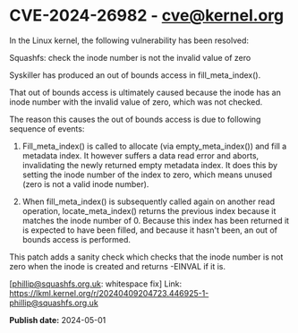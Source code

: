 # CVE-2024-26982 - cve@kernel.org

In the Linux kernel, the following vulnerability has been resolved:

Squashfs: check the inode number is not the invalid value of zero

Syskiller has produced an out of bounds access in fill_meta_index().

That out of bounds access is ultimately caused because the inode
has an inode number with the invalid value of zero, which was not checked.

The reason this causes the out of bounds access is due to following
sequence of events:

1. Fill_meta_index() is called to allocate (via empty_meta_index())
   and fill a metadata index.  It however suffers a data read error
   and aborts, invalidating the newly returned empty metadata index.
   It does this by setting the inode number of the index to zero,
   which means unused (zero is not a valid inode number).

2. When fill_meta_index() is subsequently called again on another
   read operation, locate_meta_index() returns the previous index
   because it matches the inode number of 0.  Because this index
   has been returned it is expected to have been filled, and because
   it hasn't been, an out of bounds access is performed.

This patch adds a sanity check which checks that the inode number
is not zero when the inode is created and returns -EINVAL if it is.

[phillip@squashfs.org.uk: whitespace fix]
  Link: https://lkml.kernel.org/r/20240409204723.446925-1-phillip@squashfs.org.uk

**Publish date:** 2024-05-01
